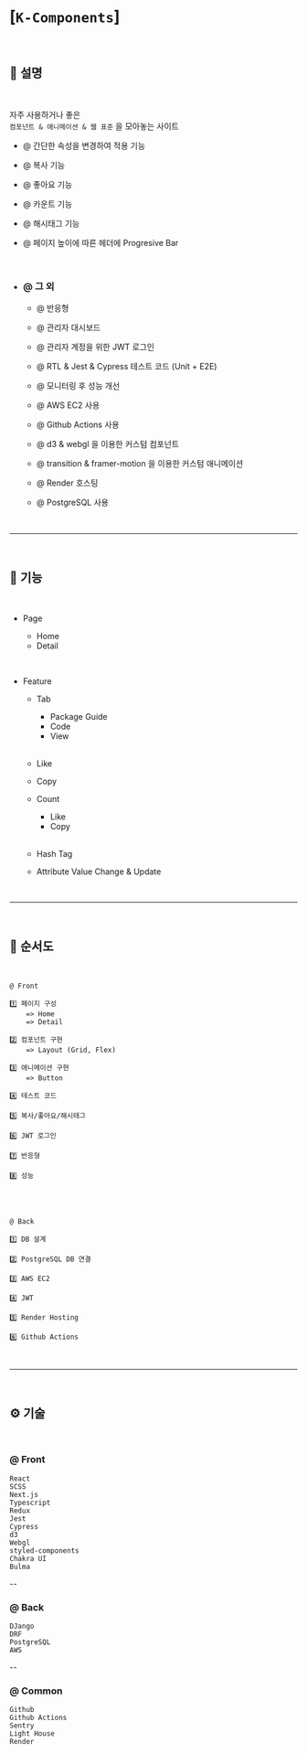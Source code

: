 # [`K-Components`]

<br>

## 💬 설명

<br>

자주 사용하거나 좋은 <br>
`컴포넌트 & 애니메이션 & 웹 표준` 을 모아놓는 사이트

- @ 간단한 속성을 변경하여 적용 기능

- @ 복사 기능
- @ 좋아요 기능
- @ 카운트 기능
- @ 해시태그 기능
- @ 페이지 높이에 따른 헤더에 Progresive Bar

<br>

- ### @ 그 외

  - @ 반응형
  - @ 관리자 대시보드
  - @ 관리자 계정을 위한 JWT 로그인
  - @ RTL & Jest & Cypress 테스트 코드 (Unit + E2E)

  - @ 모니터링 후 성능 개선
  - @ AWS EC2 사용
  - @ Github Actions 사용
  - @ d3 & webgl 을 이용한 커스텀 컴포넌트
  - @ transition & framer-motion 을 이용한 커스텀 애니메이션
  - @ Render 호스팅
  - @ PostgreSQL 사용

<br>
<hr>
<br>

## 🦾 기능

<br>

- Page

  - Home
  - Detail

<br>

- Feature

  - Tab

    - Package Guide
    - Code
    - View

    <br>

  - Like
  - Copy
  - Count

    - Like
    - Copy

    <br>

  - Hash Tag
  - Attribute Value Change & Update

<br>
<hr>
<br>

## 🐾 순서도

<br>

```
@ Front

1️⃣ 페이지 구성
    => Home
    => Detail

2️⃣ 컴포넌트 구현
    => Layout (Grid, Flex)

3️⃣ 애니메이션 구현
    => Button

4️⃣ 테스트 코드

5️⃣ 복사/좋아요/해시태그

6️⃣ JWT 로그인

7️⃣ 반응형

8️⃣ 성능
```

<br>
<br>

```
@ Back

1️⃣ DB 설계

2️⃣ PostgreSQL DB 연결

3️⃣ AWS EC2

4️⃣ JWT

5️⃣ Render Hosting

6️⃣ Github Actions
```

<br>
<hr>
<br>

## ⚙️ 기술

<br>

### @ Front

`React` <br>
`SCSS` <br>
`Next.js` <br>
`Typescript` <br>
`Redux` <br>
`Jest` <br>
`Cypress` <br>
`d3` <br>
`Webgl` <br>
`styled-components` <br>
`Chakra UI` <br>
`Bulma` <br>

--
<br>

### @ Back

`DJango` <br>
`DRF` <br>
`PostgreSQL` <br>
`AWS`

--
<br>

### @ Common

`Github` <br>
`Github Actions` <br>
`Sentry` <br>
`Light House` <br>
`Render` <br>
